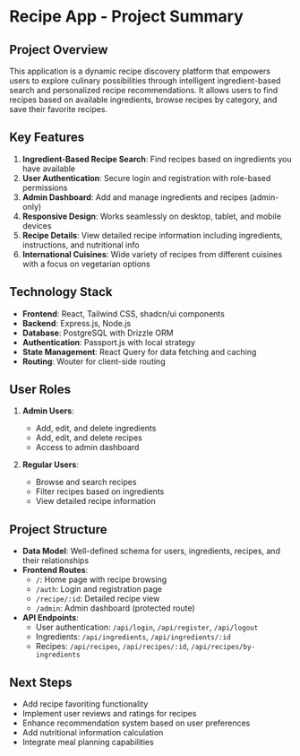 # Recipe App - Project Summary

## Project Overview
This application is a dynamic recipe discovery platform that empowers users to explore culinary possibilities through intelligent ingredient-based search and personalized recipe recommendations. It allows users to find recipes based on available ingredients, browse recipes by category, and save their favorite recipes.

## Key Features
1. **Ingredient-Based Recipe Search**: Find recipes based on ingredients you have available
2. **User Authentication**: Secure login and registration with role-based permissions
3. **Admin Dashboard**: Add and manage ingredients and recipes (admin-only)
4. **Responsive Design**: Works seamlessly on desktop, tablet, and mobile devices
5. **Recipe Details**: View detailed recipe information including ingredients, instructions, and nutritional info
6. **International Cuisines**: Wide variety of recipes from different cuisines with a focus on vegetarian options

## Technology Stack
- **Frontend**: React, Tailwind CSS, shadcn/ui components
- **Backend**: Express.js, Node.js
- **Database**: PostgreSQL with Drizzle ORM
- **Authentication**: Passport.js with local strategy
- **State Management**: React Query for data fetching and caching
- **Routing**: Wouter for client-side routing

## User Roles
1. **Admin Users**:
   - Add, edit, and delete ingredients
   - Add, edit, and delete recipes
   - Access to admin dashboard

2. **Regular Users**:
   - Browse and search recipes
   - Filter recipes based on ingredients
   - View detailed recipe information

## Project Structure
- **Data Model**: Well-defined schema for users, ingredients, recipes, and their relationships
- **Frontend Routes**:
  - `/`: Home page with recipe browsing
  - `/auth`: Login and registration page
  - `/recipe/:id`: Detailed recipe view
  - `/admin`: Admin dashboard (protected route)
- **API Endpoints**:
  - User authentication: `/api/login`, `/api/register`, `/api/logout`
  - Ingredients: `/api/ingredients`, `/api/ingredients/:id`
  - Recipes: `/api/recipes`, `/api/recipes/:id`, `/api/recipes/by-ingredients`

## Next Steps
- Add recipe favoriting functionality
- Implement user reviews and ratings for recipes
- Enhance recommendation system based on user preferences
- Add nutritional information calculation
- Integrate meal planning capabilities